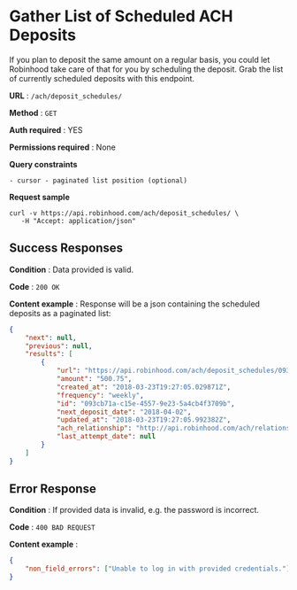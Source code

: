# Gather List of Scheduled ACH Deposits

If you plan to deposit the same amount on a regular basis, you could let Robinhood take care of that for you by scheduling the deposit. Grab the list of currently scheduled deposits with this endpoint.

**URL** : `/ach/deposit_schedules/`

**Method** : `GET`

**Auth required** : YES

**Permissions required** : None

**Query constraints**

    - cursor - paginated list position (optional)

**Request sample**

```
curl -v https://api.robinhood.com/ach/deposit_schedules/ \
   -H "Accept: application/json"
```

## Success Responses

**Condition** : Data provided is valid.

**Code** : `200 OK`

**Content example** : Response will be a json containing the scheduled deposits as a paginated list:

```json
{   
    "next": null,
    "previous": null,
    "results": [
        {
            "url": "https://api.robinhood.com/ach/deposit_schedules/093cb71a-c15e-4557-9e23-5a4cb4f3709b/",
            "amount": "500.75",
            "created_at": "2018-03-23T19:27:05.029871Z",
            "frequency": "weekly",
            "id": "093cb71a-c15e-4557-9e23-5a4cb4f3709b",
            "next_deposit_date": "2018-04-02",
            "updated_at": "2018-03-23T19:27:05.992382Z",
            "ach_relationship": "http://api.robinhood.com/ach/relationshipts/1db40909-6428-49a2-aa94-dacc3fea485b/",
            "last_attempt_date": null
        }
    ]
}
```

## Error Response

**Condition** : If provided data is invalid, e.g. the password is incorrect.

**Code** : `400 BAD REQUEST`

**Content example** :

```json
{
    "non_field_errors": ["Unable to log in with provided credentials."]
}
```
